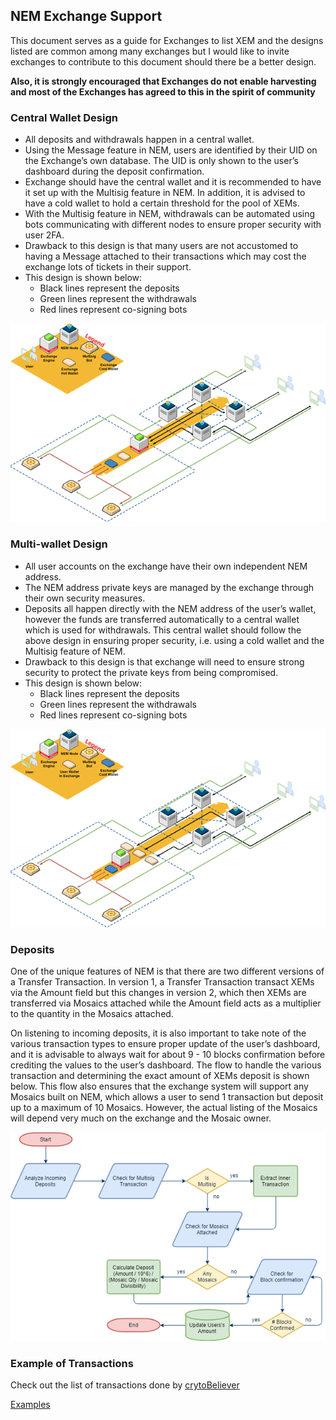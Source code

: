 ## NEM Exchange Support

This document serves as a guide for Exchanges to list XEM and the designs listed are common among many exchanges but I would like to invite exchanges to contribute to this document should there be a better design.

**__Also, it is strongly encouraged that Exchanges do not enable harvesting and most of the Exchanges has agreed to this in the spirit of community__**

### Central Wallet Design

- All deposits and withdrawals happen in a central wallet.
- Using the Message feature in NEM, users are identified by their UID on the Exchange’s own database. The UID is only shown to the user’s dashboard during the deposit confirmation.
- Exchange should have the central wallet and it is recommended to have it set up with the Multisig feature in NEM. In addition, it is advised to have a cold wallet to hold a certain threshold for the pool of XEMs.
- With the Multisig feature in NEM, withdrawals can be automated using bots communicating with different nodes to ensure proper security with user 2FA.
- Drawback to this design is that many users are not accustomed to having a Message attached to their transactions which may cost the exchange lots of tickets in their support.
- This design is shown below:
  - Black lines represent the deposits
  - Green lines represent the withdrawals
  - Red lines represent co-signing bots

![Image of Central Wallet Design](images/centralwallet.png)

### Multi-wallet Design

- All user accounts on the exchange have their own independent NEM address.
- The NEM address private keys are managed by the exchange through their own security measures.
- Deposits all happen directly with the NEM address of the user’s wallet, however the funds are transferred automatically to a central wallet which is used for withdrawals. This central wallet should follow the above design in ensuring proper security, i.e. using a cold wallet and the Multisig feature of NEM.
- Drawback to this design is that exchange will need to ensure strong security to protect the private keys from being compromised.
- This design is shown below:
  - Black lines represent the deposits
  - Green lines represent the withdrawals
  - Red lines represent co-signing bots

![Image of Multi-wallet Design](images/multiwallet.png)

### Deposits

One of the unique features of NEM is that there are two different versions of a Transfer Transaction. In version 1, a Transfer Transaction transact XEMs via the Amount field but this changes in version 2, which then XEMs are transferred via Mosaics attached while the Amount field acts as a multiplier to the quantity in the Mosaics attached.

On listening to incoming deposits, it is also important to take note of the various transaction types to ensure proper update of the user’s dashboard, and it is advisable to always wait for about 9 - 10 blocks confirmation before crediting the values to the user’s dashboard. The flow to handle the various transaction and determining the exact amount of XEMs deposit is shown below. This flow also ensures that the exchange system will support any Mosaics built on NEM, which allows a user to send 1 transaction but deposit up to a maximum of 10 Mosaics. However, the actual listing of the Mosaics will depend very much on the exchange and the Mosaic owner.

![Image of Deposit flowchart](images/deposit_flow.png)

### Example of Transactions

Check out the list of transactions done by [crytoBeliever](https://github.com/cryptoBeliever/)

[Examples](example.md)
